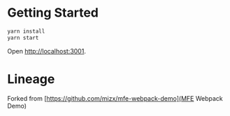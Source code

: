 # Getting Started

```sh
yarn install
yarn start
```

Open [http://localhost:3001](http://localhost:3001).

# Lineage

Forked from [https://github.com/mizx/mfe-webpack-demo](MFE Webpack Demo)
